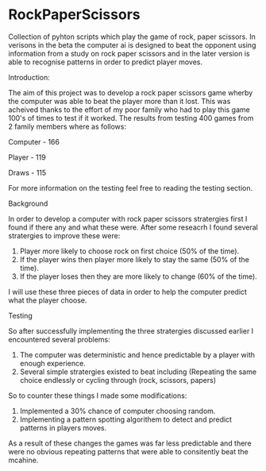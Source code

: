 # RockPaperScissors
Collection of pyhton scripts which play the game of rock, paper scissors. In verisons in the beta the computer ai is designed to beat the opponent using information from a study on rock paper scissors and in the later version is able to recognise patterns in order to predict player moves. 

Introduction:

The aim of this project was to develop a rock paper scissors game wherby the computer was able to beat the player more than it lost.
This was acheived thanks to the effort of my poor family who had to play this game 100's of times to test if it worked.
The results from testing 400 games from 2 family members where as follows:

Computer - 166

Player - 119 

Draws - 115 

For more information on the testing feel free to reading the testing section.

Background

In order to develop a computer with rock paper scissors stratergies first I found if there any and what these were. After some reseacrh I found several stratergies to improve these were:
1. Player more likely to choose rock on first choice (50% of the time).
2. If the player wins then player more likely to stay the same (50% of the time).
3. If the player loses then they are more likely to change (60% of the time).

I will use these three pieces of data in order to help the computer predict what the player choose.

Testing 

So after successfully implementing the three stratergies discussed earlier I encountered several problems:
1. The computer was deterministic and hence predictable by a player with enough experience.
2. Several simple stratergies existed to beat including (Repeating the same choice endlessly or cycling through (rock, scissors, papers)

So to counter these things I made some modifications:
1. Implemented a 30% chance of computer choosing random.
2. Implementing a pattern spotting algorithem to detect and predict patterns in players moves.

As a result of these changes the games was far less predictable and there were no obvious repeating patterns that were able to consitently beat the mcahine.




